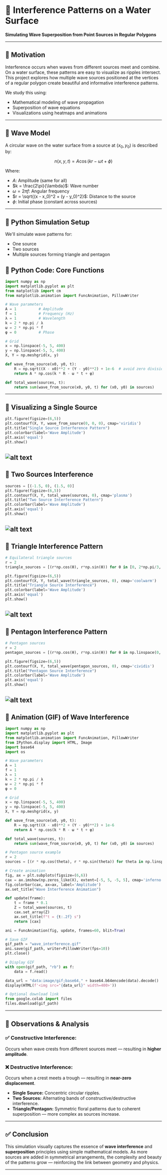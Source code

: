 


# 🌊 Interference Patterns on a Water Surface

**Simulating Wave Superposition from Point Sources in Regular Polygons**

---

## 🎯 Motivation

Interference occurs when waves from different sources meet and combine. On a water surface, these patterns are easy to visualize as ripples intersect. This project explores how multiple wave sources positioned at the vertices of a regular polygon create beautiful and informative interference patterns.

We study this using:

* Mathematical modeling of wave propagation
* Superposition of wave equations
* Visualizations using heatmaps and animations

---

## 📐 Wave Model

A circular wave on the water surface from a source at $(x_0, y_0)$ is described by:

$$
n(x, y, t) = A \cos(kr - \omega t + \phi)
$$

Where:

* $A$: Amplitude (same for all)
* $k = \frac{2\pi}{\lambda}$: Wave number
* $\omega = 2\pi f$: Angular frequency
* $r = \sqrt{(x - x_0)^2 + (y - y_0)^2}$: Distance to the source
* $\phi$: Initial phase (constant across sources)

---

## 🧪 Python Simulation Setup

We'll simulate wave patterns for:

* One source
* Two sources
* Multiple sources forming triangle and pentagon







## 🧠 Python Code: Core Functions

```python
import numpy as np
import matplotlib.pyplot as plt
from matplotlib import cm
from matplotlib.animation import FuncAnimation, PillowWriter

# Wave parameters
A = 1          # Amplitude
f = 1          # Frequency (Hz)
λ = 1          # Wavelength
k = 2 * np.pi / λ
ω = 2 * np.pi * f
φ = 0          # Phase

# Grid
x = np.linspace(-5, 5, 400)
y = np.linspace(-5, 5, 400)
X, Y = np.meshgrid(x, y)

def wave_from_source(x0, y0, t):
    R = np.sqrt((X - x0)**2 + (Y - y0)**2) + 1e-6  # avoid zero division
    return A * np.cos(k * R - ω * t + φ)

def total_wave(sources, t):
    return sum(wave_from_source(x0, y0, t) for (x0, y0) in sources)
```

---

## 🌊 Visualizing a Single Source

```python
plt.figure(figsize=(6,5))
plt.contourf(X, Y, wave_from_source(0, 0, 0), cmap='viridis')
plt.title("Single Source Interference Pattern")
plt.colorbar(label='Wave Amplitude')
plt.axis('equal')
plt.show()
```
![alt text](image.png)
---

## 🌊 Two Sources Interference

```python
sources = [(-1.5, 0), (1.5, 0)]
plt.figure(figsize=(6,5))
plt.contourf(X, Y, total_wave(sources, 0), cmap='plasma')
plt.title("Two Source Interference Pattern")
plt.colorbar(label='Wave Amplitude')
plt.axis('equal')
plt.show()
```
![alt text](image-1.png)
---

## 🔺 Triangle Interference Pattern

```python
# Equilateral triangle sources
r = 2
triangle_sources = [(r*np.cos(θ), r*np.sin(θ)) for θ in [0, 2*np.pi/3, 4*np.pi/3]]

plt.figure(figsize=(6,5))
plt.contourf(X, Y, total_wave(triangle_sources, 0), cmap='coolwarm')
plt.title("Triangle Source Interference")
plt.colorbar(label='Wave Amplitude')
plt.axis('equal')
plt.show()
```
![alt text](image-2.png)
---

## 🔷 Pentagon Interference Pattern

```python
# Pentagon sources
r = 2
pentagon_sources = [(r*np.cos(θ), r*np.sin(θ)) for θ in np.linspace(0, 2*np.pi, 5, endpoint=False)]

plt.figure(figsize=(6,5))
plt.contourf(X, Y, total_wave(pentagon_sources, 0), cmap='cividis')
plt.title("Pentagon Source Interference")
plt.colorbar(label='Wave Amplitude')
plt.axis('equal')
plt.show()
```
![alt text](image-3.png)
---

## 🎥 Animation (GIF) of Wave Interference

```python
import numpy as np
import matplotlib.pyplot as plt
from matplotlib.animation import FuncAnimation, PillowWriter
from IPython.display import HTML, Image
import base64
import os

# Wave parameters
A = 1
f = 1
λ = 1
k = 2 * np.pi / λ
ω = 2 * np.pi * f
φ = 0

# Grid
x = np.linspace(-5, 5, 400)
y = np.linspace(-5, 5, 400)
X, Y = np.meshgrid(x, y)

def wave_from_source(x0, y0, t):
    R = np.sqrt((X - x0)**2 + (Y - y0)**2) + 1e-6
    return A * np.cos(k * R - ω * t + φ)

def total_wave(sources, t):
    return sum(wave_from_source(x0, y0, t) for (x0, y0) in sources)

# Pentagon source example
r = 2
sources = [(r * np.cos(theta), r * np.sin(theta)) for theta in np.linspace(0, 2*np.pi, 5, endpoint=False)]

# Create animation
fig, ax = plt.subplots(figsize=(6,6))
cax = ax.imshow(np.zeros_like(X), extent=[-5, 5, -5, 5], cmap='inferno', animated=True)
fig.colorbar(cax, ax=ax, label='Amplitude')
ax.set_title("Wave Interference Animation")

def update(frame):
    t = frame * 0.1
    Z = total_wave(sources, t)
    cax.set_array(Z)
    ax.set_title(f"t = {t:.2f} s")
    return [cax]

ani = FuncAnimation(fig, update, frames=60, blit=True)

# Save GIF
gif_path = "wave_interference.gif"
ani.save(gif_path, writer=PillowWriter(fps=10))
plt.close()

# Display GIF
with open(gif_path, "rb") as f:
    data = f.read()

data_url = "data:image/gif;base64," + base64.b64encode(data).decode()
display(HTML(f'<img src="{data_url}" width=400>'))

# Optional download link
from google.colab import files
files.download(gif_path)
```

---

## 🧠 Observations & Analysis

### ✅ Constructive Interference:

Occurs when wave crests from different sources meet — resulting in **higher amplitude**.

### ❌ Destructive Interference:

Occurs when a crest meets a trough — resulting in **near-zero displacement**.

* **Single Source:** Concentric circular ripples.
* **Two Sources:** Alternating bands of constructive/destructive interference.
* **Triangle/Pentagon:** Symmetric floral patterns due to coherent superposition — more complex as sources increase.

---


## ✅ Conclusion

This simulation visually captures the essence of **wave interference** and **superposition** principles using simple mathematical models. As more sources are added in symmetrical arrangements, the complexity and beauty of the patterns grow — reinforcing the link between geometry and physics.

---


